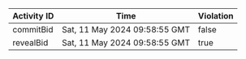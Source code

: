 | Activity ID | Time | Violation |
| --- | --- | --- |
| commitBid | Sat, 11 May 2024 09:58:55 GMT | false |
| revealBid | Sat, 11 May 2024 09:58:55 GMT | true |
